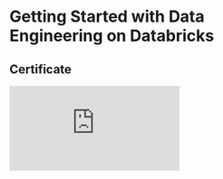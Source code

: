 # Getting Started with Data Engineering on Databricks
 
## Certificate
![Certificate](https://github.com/Kshitij-Darwhekar/Getting-Started-with-Data-Engineering-on-Databricks/blob/316e887c7b92d14babb6faa28338aeada929dba4/Get%20Started%20with%20Databricsk%20for%20Data%20Engineering%20Certificate.pdf)
